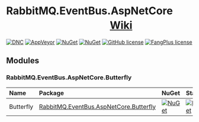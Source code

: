 # RabbitMQ.EventBus.AspNetCore 　　　　　　　　　　[Wiki](https://github.com/ojdev/RabbitMQ.EventBus.AspNetCore/wiki)
[![DNC](https://img.shields.io/badge/.netcore-%3E%3D2.0-green.svg)](#)
[![AppVeyor](https://img.shields.io/appveyor/ci/ojdev/rabbitmq-eventbus-aspnetcore.svg?style=popout)](https://ci.appveyor.com/project/ojdev/rabbitmq-eventbus-aspnetcore)
[![NuGet](https://img.shields.io/nuget/v/RabbitMQ.EventBus.AspNetCore.svg?style=popout)](https://www.nuget.org/packages/RabbitMQ.EventBus.AspNetCore)
[![NuGet](https://img.shields.io/nuget/dt/RabbitMQ.EventBus.AspNetCore.svg?style=popout)](https://www.nuget.org/packages/RabbitMQ.EventBus.AspNetCore)
[![GitHub license](https://img.shields.io/github/license/ojdev/RabbitMQ.EventBus.AspNetCore.svg)](https://github.com/ojdev/RabbitMQ.EventBus.AspNetCore/blob/master/LICENSE)
[![FangPlus license](https://img.shields.io/badge/FangPlus-2.0-green.svg)](https://ch.hrb.housecool.com)


## Modules
### RabbitMQ.EventBus.AspNetCore.Butterfly

|Name|Package|NuGet|Status|Document|
|:------|:------|:-----|:-----|:-----|
|Butterfly|[RabbitMQ.EventBus.AspNetCore.Butterfly](https://github.com/ojdev/RabbitMQ.EventBus.AspNetCore.Butterfly)|[![NuGet](https://img.shields.io/nuget/v/RabbitMQ.EventBus.AspNetCore.Butterfly.svg?style=popout)](https://www.nuget.org/packages/RabbitMQ.EventBus.AspNetCore.Butterfly)|[![NuGet](https://img.shields.io/nuget/dt/RabbitMQ.EventBus.AspNetCore.Butterfly.svg?style=popout)](https://www.nuget.org/packages/RabbitMQ.EventBus.AspNetCore.Butterfly)|[使用说明](https://github.com/ojdev/RabbitMQ.EventBus.AspNetCore/wiki/RabbitMQ.EventBus.AspNetCore.Butterfly)|

